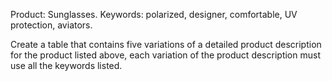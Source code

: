 Product: Sunglasses. 
Keywords: polarized, designer, comfortable, UV protection, aviators. 

Create a table that contains five variations of a detailed product description for the product listed above, each variation of the product description must use all the keywords listed.
